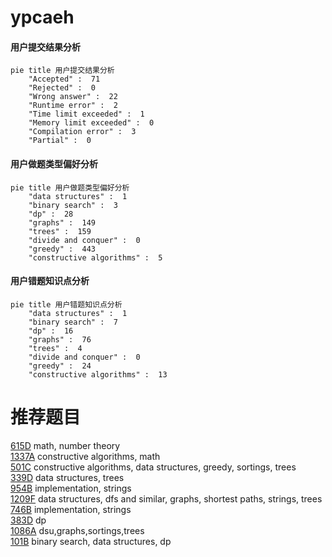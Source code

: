 # ypcaeh

<!-- tabs:start -->



#### **用户提交结果分析**

```mermaid
pie title 用户提交结果分析
    "Accepted" :  71
    "Rejected" :  0
    "Wrong answer" :  22
    "Runtime error" :  2
    "Time limit exceeded" :  1
    "Memory limit exceeded" :  0
    "Compilation error" :  3
    "Partial" :  0
```

#### **用户做题类型偏好分析**

```mermaid
pie title 用户做题类型偏好分析
    "data structures" :  1
    "binary search" :  3
    "dp" :  28
    "graphs" :  149
    "trees" :  159
    "divide and conquer" :  0
    "greedy" :  443
    "constructive algorithms" :  5
```
#### **用户错题知识点分析**

```mermaid
pie title 用户错题知识点分析
    "data structures" :  1
    "binary search" :  7
    "dp" :  16
    "graphs" :  76
    "trees" :  4
    "divide and conquer" :  0
    "greedy" :  24
    "constructive algorithms" :  13
```



<!-- tabs:end -->
# 推荐题目
[615D](https://codeforces.com/contest/615/problem/D)		math,
                        number theory		  
[1337A](https://codeforces.com/contest/1337/problem/A)		constructive algorithms,
                        math		  
[501C](https://codeforces.com/contest/501/problem/C)		constructive algorithms,
                        data structures,
                        greedy,
                        sortings,
                        trees		  
[339D](https://codeforces.com/contest/339/problem/D)		data structures,
                        trees		  
[954B](https://codeforces.com/contest/954/problem/B)		implementation,
                        strings		  
[1209F](https://codeforces.com/contest/1209/problem/F)		data structures,
                        dfs and similar,
                        graphs,
                        shortest paths,
                        strings,
                        trees		  
[746B](https://codeforces.com/contest/746/problem/B)		implementation,
                        strings		  
[383D](https://codeforces.com/contest/383/problem/D)		dp		  
[1086A](https://codeforces.com/contest/1086/problem/A)		dsu,graphs,sortings,trees		  
[101B](https://codeforces.com/contest/101/problem/B)		binary search,
                        data structures,
                        dp		  
